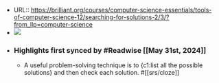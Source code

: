 - URL:: https://brilliant.org/courses/computer-science-essentials/tools-of-computer-science-12/searching-for-solutions-2/3/?from_llp=computer-science
- ![](https://readwise-assets.s3.amazonaws.com/static/images/article3.5c705a01b476.png)
- ### Highlights first synced by #Readwise [[May 31st, 2024]]
    - A useful problem-solving technique is to {c1:list all the possible solutions} and then check each solution. #[[srs/cloze]]
